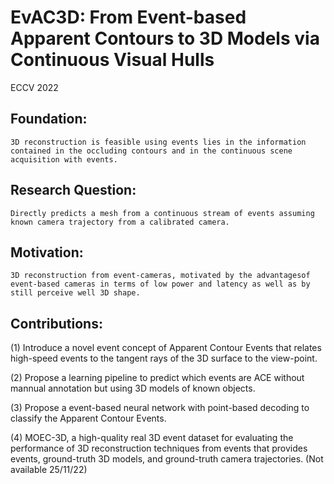# EvAC3D: From Event-based Apparent Contours to 3D Models via Continuous Visual Hulls

ECCV 2022

## Foundation:
    3D reconstruction is feasible using events lies in the information contained in the occluding contours and in the continuous scene acquisition with events.
    
## Research Question:
	Directly predicts a mesh from a continuous stream of events assuming known camera trajectory from a calibrated camera.

## Motivation:
	3D reconstruction from event-cameras, motivated by the advantagesof event-based cameras in terms of low power and latency as well as by still perceive well 3D shape.

## Contributions:
(1) Introduce a novel event concept of Apparent Contour Events that relates high-speed events to the tangent rays of the 3D surface to the view-point.

(2) Propose a learning pipeline to predict which events are ACE without mannual annotation but using 3D models of known objects. 

(3) Propose a event-based neural network with point-based decoding to classify the Apparent Contour Events.

(4) MOEC-3D, a high-quality real 3D event dataset for evaluating the performance of 3D reconstruction techniques from events that provides events, ground-truth 3D models, and ground-truth camera trajectories. (Not available 25/11/22)

